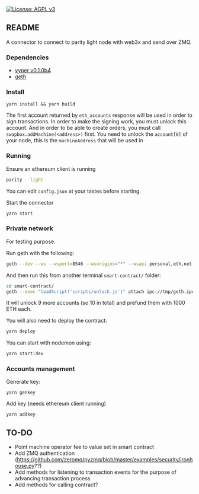 [![License: AGPL v3](https://img.shields.io/badge/License-AGPL%20v3-blue.svg)](https://www.gnu.org/licenses/agpl-3.0)



README
------

A connector to connect to parity light node with web3x and send over ZMQ.

### Dependencies

- [vyper v0.1.0b4](https://github.com/ethereum/vyper/releases/tag/v0.1.0-beta.4r)
- [geth](https://github.com/ethereum/go-ethereum)

### Install

```
yarn install && yarn build
```

The first account returned by `eth_accounts` response will be used in order to sign transactions.
In order to make the signing work, you must unlock this account.
And in order to be able to create orders, you must call `swapbox.addMachine(<address>)` first.
You need to unlock the `account[0]` of your node, this is the `machineAddress` that will be used in 

### Running

Ensure an ethereum client is running

```bash
parity --light
```

You can edit `config.json` at your tastes before starting.

Start the connector

```bash
yarn start
```

### Private network

For testing purpose.

Run geth with the following:

```bash
geth --dev --ws --wsport=8546 --wsorigins="*" --wsapi personal,eth,net,rpc,shh,web3 --allow-insecure-unlock
```

And then run this from another terminal `smart-contract/` folder:

```bash
cd smart-contract/
geth --exec "loadScript('scripts/unlock.js')" attach ipc://tmp/geth.ipc
```

It will unlock 9 more accounts (so 10 in total) and prefund them with 1000 ETH each.

You will also need to deploy the contract:

```bash
yarn deploy
```

You can start with nodemon using:

```bash
yarn start:dev
```

### Accounts management

Generate key:

```
yarn genkey
```

Add key (needs ethereum client running)

```
yarn addkey
```

TO-DO
-----

- Point machine operator fee to value set in smart contract
- Add ZMQ authentication (https://github.com/zeromq/pyzmq/blob/master/examples/security/ironhouse.py??)
- Add methods for listening to transaction events for the purpose of advancing transaction process
- Add methods for calling contract?
